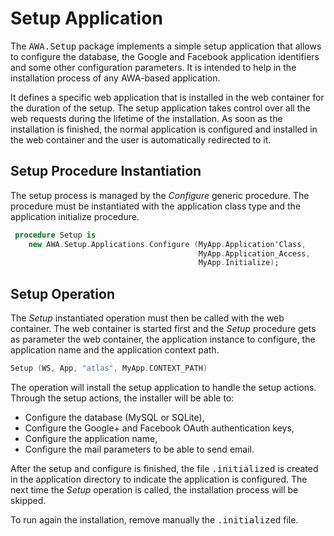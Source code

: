 # Setup Application
The <tt>AWA.Setup</tt> package implements a simple setup application
that allows to configure the database, the Google and Facebook application
identifiers and some other configuration parameters.  It is intended to
help in the installation process of any AWA-based application.

It defines a specific web application that is installed in the web container
for the duration of the setup.  The setup application takes control over all
the web requests during the lifetime of the installation.  As soon as the
installation is finished, the normal application is configured and installed
in the web container and the user is automatically redirected to it.

## Setup Procedure Instantiation
The setup process is managed by the *Configure* generic procedure.  The procedure must
be instantiated with the application class type and the application initialize procedure.

```Ada
 procedure Setup is
    new AWA.Setup.Applications.Configure (MyApp.Application'Class,
                                          MyApp.Application_Access,
                                          MyApp.Initialize);
```

## Setup Operation
The *Setup* instantiated operation must then be called with the web container.
The web container is started first and the *Setup* procedure gets as parameter the
web container, the application instance to configure, the application name and
the application context path.

```Ada
Setup (WS, App, "atlas", MyApp.CONTEXT_PATH)
```

The operation will install the setup application to handle the setup actions.  Through
the setup actions, the installer will be able to:

* Configure the database (MySQL or SQLite),
* Configure the Google+ and Facebook OAuth authentication keys,
* Configure the application name,
* Configure the mail parameters to be able to send email.

After the setup and configure is finished, the file <tt>.initialized</tt> is created in
the application directory to indicate the application is configured.  The next time the
*Setup* operation is called, the installation process will be skipped.

To run again the installation, remove manually the <tt>.initialized</tt> file.


